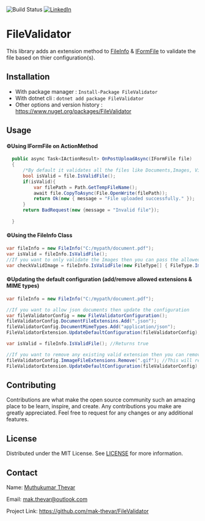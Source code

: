 ﻿![Build Status](https://github.com/mak-thevar/FileValidator/actions/workflows/dotnet.yml/badge.svg)
[![LinkedIn](https://img.shields.io/badge/-LinkedIn-black.svg?style=flat-square&logo=linkedin&colorB=555)](https://www.linkedin.com/in/mak11/)

# FileValidator
This library adds an extension method to [FileInfo](https://docs.microsoft.com/en-us/dotnet/api/system.io.fileinfo) & [IFormFile](https://docs.microsoft.com/en-us/dotnet/api/microsoft.aspnetcore.http.iformfile) to validate the file based on thier configuration(s).


## Installation
- With package manager :
```Install-Package FileValidator```
- With dotnet cli :
```dotnet add package FileValidator```
- Other options and version history :
 https://www.nuget.org/packages/FileValidator

## Usage
#### ⚙️Using IFormFile on ActionMethod
```csharp
  public async Task<IActionResult> OnPostUploadAsync(IFormFile file)
  {
      /*By default it validates all the files like Documents,Images, Videos, Audios*/
      bool isValid = file.IsValidFile();
      if(isValid){
          var filePath = Path.GetTempFileName();
          await file.CopyToAsync(File.OpenWrite(filePath));
          return Ok(new { message = "File uploaded successfully." });
      }
      return BadRequest(new {message = "Invalid file"});
      
  }
```
#### ⚙️Using the FileInfo Class
```csharp
var fileInfo = new FileInfo("C:/mypath/document.pdf");
var isValid = fileInfo.IsValidFile();
//If you want to only validate the Images then you can pass the allowed FileType[] parameter.
var checkValidImage = fileInfo.IsValidFile(new FileType[] { FileType.Image })
```

#### ⚙️Updating the default configuration (add/remove allowed extensions & MIME types)
```csharp
var fileInfo = new FileInfo("C:/mypath/document.pdf");

//If you want to allow json documents then update the configuration
var fileValidatorConfig = new FileValidatorConfiguration();
fileValidatorConfig.DocumentFileExtensins.Add(".json");
fileValidatorConfig.DocumentMimeTypes.Add("application/json");
FileValidatorExtension.UpdateDefaultConfiguration(fileValidatorConfig);

var isValid = fileInfo.IsValidFile(); //Returns true

//If you want to remove any existing valid extension then you can remove the extension from the configuration
fileValidatorConfig.ImmageFileExtensions.Remove(".gif"); //This will return false on any gif file.
FileValidatorExtension.UpdateDefaultConfiguration(fileValidatorConfig);

```

## Contributing
Contributions are what make the open source community such an amazing place to be learn, inspire, and create. Any contributions you make are greatly appreciated.
Feel free to request for any changes or any additional features.

## License
Distributed under the MIT License. See [LICENSE](https://github.com/mak-thevar/FileValidator/blob/main/LICENSE) for more information.

## Contact
Name: [Muthukumar Thevar](https://www.linkedin.com/in/mak11/)

Email: mak.thevar@outlook.com

Project Link: https://github.com/mak-thevar/FileValidator
